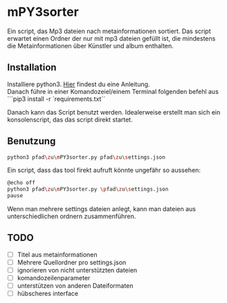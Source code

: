 # mPY3sorter
Ein script, das Mp3 dateien nach metainformationen sortiert.
Das script erwartet einen Ordner der nur mit mp3 dateien gefüllt ist, die mindestens die Metainformationen über Künstler und album enthalten.

## Installation
Installiere python3. [Hier](https://realpython.com/installing-python/) findest du eine Anleitung.  
Danach führe in einer Komandozeiel/einem Terminal folgenden befehl aus ```pip3 install -r `requirements.txt``

Danach kann das Script benutzt werden. Idealerweise erstellt man sich ein konsolenscript, das das script direkt startet.

## Benutzung
```bash
python3 pfad\zu\mPY3sorter.py pfad\zu\settings.json
```
Ein script, dass das tool firekt aufruft könnte ungefähr so aussehen:
```bash
@echo off
python3 pfad\zu\mPY3sorter.py \pfad\zu\settings.json
pause  
```
Wenn man mehrere settings dateien anlegt, kann man dateien aus unterschiedlichen ordnern zusammenführen.

## TODO
* [ ] Titel aus metainformationen  
* [ ] Mehrere Quellordner pro settings.json  
* [ ] ignorieren von nicht unterstützten dateien  
* [ ] komandozeilenparameter  
* [ ] unterstützen von anderen Dateiformaten  
* [ ] hübscheres interface  
